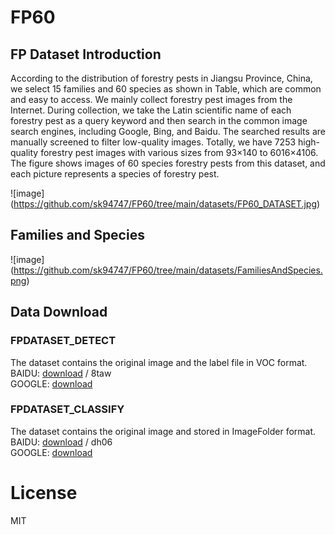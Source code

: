# FP60

## FP Dataset Introduction

According to the distribution of forestry pests in Jiangsu Province, China, we select 15 families and 60 species as shown in Table, which are common and easy to access. We mainly collect forestry pest images from the Internet. During collection, we take the Latin scientific name of each forestry pest as a query keyword and then search in the common image search engines, including Google, Bing, and Baidu. The searched results are manually screened to filter low-quality images. Totally, we have 7253 high-quality forestry pest images with various sizes from 93×140 to 6016×4106. The figure shows images of 60 species forestry pests from this dataset, and each picture represents a species of forestry pest.
<!-- The detail information on this dataset is listed in Table \ref{Table1}, where the names of families and species are Latin. The number of forestry pests in species varies between 72 to 236.
 -->
![image] (https://github.com/sk94747/FP60/tree/main/datasets/FP60_DATASET.jpg)

## Families and Species
![image] (https://github.com/sk94747/FP60/tree/main/datasets/FamiliesAndSpecies.png)


## Data Download

### FPDATASET_DETECT

The dataset contains the original image and the label file in VOC format. <br>
BAIDU: [download](https://pan.baidu.com/s/1I5ZfUbhylbk4bFVpbpsfsQ) / 8taw <br>
GOOGLE: [download](https://drive.google.com/drive/folders/115sfecmDPdboPSY2fWJRiGyxMRWoYJRh?usp=sharing) <br>

### FPDATASET_CLASSIFY
The dataset contains the original image and stored in ImageFolder format.<br>
BAIDU: [download](https://pan.baidu.com/s/1sjjVEznQOXYPL_LW5dsAdQ) / dh06 <br>
GOOGLE: [download](https://drive.google.com/drive/folders/1XF_B-guEgWfamtJhvQShRJJqYrGU6__J?usp=sharing) <br>

<!-- # BHIC

a two stage method

## Getting Started


## Introduction


## weights download -->

# License
MIT
